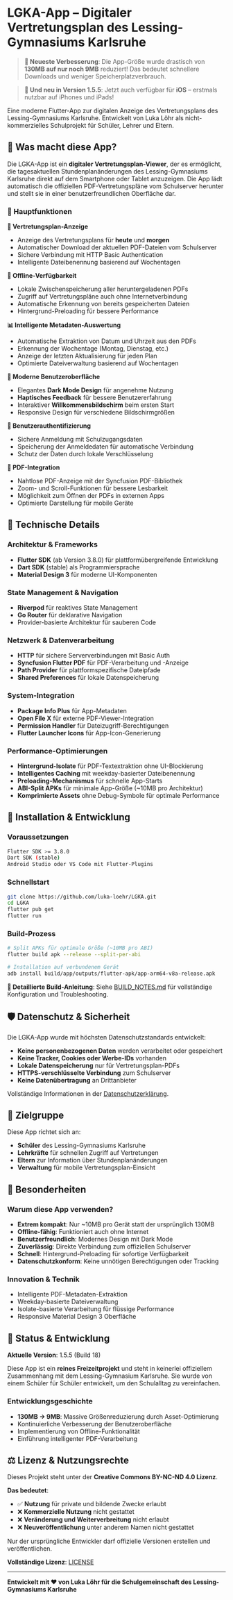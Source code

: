 # LGKA-App – Digitaler Vertretungsplan des Lessing-Gymnasiums Karlsruhe

> **🎉 Neueste Verbesserung**: Die App-Größe wurde drastisch von **130MB auf nur noch 9MB** reduziert! Das bedeutet schnellere Downloads und weniger Speicherplatzverbrauch.  

> **📱 Und neu in Version 1.5.5**: Jetzt auch verfügbar für **iOS** – erstmals nutzbar auf iPhones und iPads!

Eine moderne Flutter-App zur digitalen Anzeige des Vertretungsplans des Lessing-Gymnasiums Karlsruhe. Entwickelt von Luka Löhr als nicht-kommerzielles Schulprojekt für Schüler, Lehrer und Eltern.

## 🤔 Was macht diese App?

Die LGKA-App ist ein **digitaler Vertretungsplan-Viewer**, der es ermöglicht, die tagesaktuellen Stundenplanänderungen des Lessing-Gymnasiums Karlsruhe direkt auf dem Smartphone oder Tablet anzuzeigen. Die App lädt automatisch die offiziellen PDF-Vertretungspläne vom Schulserver herunter und stellt sie in einer benutzerfreundlichen Oberfläche dar.

### 🔑 Hauptfunktionen

**📅 Vertretungsplan-Anzeige**
- Anzeige des Vertretungsplans für **heute** und **morgen**
- Automatischer Download der aktuellen PDF-Dateien vom Schulserver
- Sichere Verbindung mit HTTP Basic Authentication
- Intelligente Dateibenennung basierend auf Wochentagen

**💾 Offline-Verfügbarkeit**
- Lokale Zwischenspeicherung aller heruntergeladenen PDFs
- Zugriff auf Vertretungspläne auch ohne Internetverbindung
- Automatische Erkennung von bereits gespeicherten Dateien
- Hintergrund-Preloading für bessere Performance

**📊 Intelligente Metadaten-Auswertung**
- Automatische Extraktion von Datum und Uhrzeit aus den PDFs
- Erkennung der Wochentage (Montag, Dienstag, etc.)
- Anzeige der letzten Aktualisierung für jeden Plan
- Optimierte Dateiverwaltung basierend auf Wochentagen

**🎨 Moderne Benutzeroberfläche**
- Elegantes **Dark Mode Design** für angenehme Nutzung
- **Haptisches Feedback** für bessere Benutzererfahrung
- Interaktiver **Willkommensbildschirm** beim ersten Start
- Responsive Design für verschiedene Bildschirmgrößen

**🔐 Benutzerauthentifizierung**
- Sichere Anmeldung mit Schulzugangsdaten
- Speicherung der Anmeldedaten für automatische Verbindung
- Schutz der Daten durch lokale Verschlüsselung

**📱 PDF-Integration**
- Nahtlose PDF-Anzeige mit der Syncfusion PDF-Bibliothek
- Zoom- und Scroll-Funktionen für bessere Lesbarkeit
- Möglichkeit zum Öffnen der PDFs in externen Apps
- Optimierte Darstellung für mobile Geräte

## 🤖 Technische Details

### Architektur & Frameworks
- **Flutter SDK** (ab Version 3.8.0) für plattformübergreifende Entwicklung
- **Dart SDK** (stable) als Programmiersprache
- **Material Design 3** für moderne UI-Komponenten

### State Management & Navigation
- **Riverpod** für reaktives State Management
- **Go Router** für deklarative Navigation
- Provider-basierte Architektur für sauberen Code

### Netzwerk & Datenverarbeitung
- **HTTP** für sichere Serververbindungen mit Basic Auth
- **Syncfusion Flutter PDF** für PDF-Verarbeitung und -Anzeige
- **Path Provider** für plattformspezifische Dateipfade
- **Shared Preferences** für lokale Datenspeicherung

### System-Integration
- **Package Info Plus** für App-Metadaten
- **Open File X** für externe PDF-Viewer-Integration
- **Permission Handler** für Dateizugriff-Berechtigungen
- **Flutter Launcher Icons** für App-Icon-Generierung

### Performance-Optimierungen
- **Hintergrund-Isolate** für PDF-Textextraktion ohne UI-Blockierung
- **Intelligentes Caching** mit weekday-basierter Dateibenennung
- **Preloading-Mechanismus** für schnelle App-Starts
- **ABI-Split APKs** für minimale App-Größe (~10MB pro Architektur)
- **Komprimierte Assets** ohne Debug-Symbole für optimale Performance

## 🚀 Installation & Entwicklung

### Voraussetzungen
```bash
Flutter SDK >= 3.8.0
Dart SDK (stable)
Android Studio oder VS Code mit Flutter-Plugins
```

### Schnellstart
```bash
git clone https://github.com/luka-loehr/LGKA.git
cd LGKA
flutter pub get
flutter run
```

### Build-Prozess
```bash
# Split APKs für optimale Größe (~10MB pro ABI)
flutter build apk --release --split-per-abi

# Installation auf verbundenem Gerät
adb install build/app/outputs/flutter-apk/app-arm64-v8a-release.apk
```

**🔧 Detaillierte Build-Anleitung**: Siehe [BUILD_NOTES.md](BUILD_NOTES.md) für vollständige Konfiguration und Troubleshooting.

## 🛡️ Datenschutz & Sicherheit

Die LGKA-App wurde mit höchsten Datenschutzstandards entwickelt:

- **Keine personenbezogenen Daten** werden verarbeitet oder gespeichert
- **Keine Tracker, Cookies oder Werbe-IDs** vorhanden
- **Lokale Datenspeicherung** nur für Vertretungsplan-PDFs
- **HTTPS-verschlüsselte Verbindung** zum Schulserver
- **Keine Datenübertragung** an Drittanbieter

Vollständige Informationen in der [Datenschutzerklärung](https://luka-loehr.github.io/LGKA/privacy.html).

## 🎯 Zielgruppe

Diese App richtet sich an:
- **Schüler** des Lessing-Gymnasiums Karlsruhe
- **Lehrkräfte** für schnellen Zugriff auf Vertretungen
- **Eltern** zur Information über Stundenplanänderungen
- **Verwaltung** für mobile Vertretungsplan-Einsicht

## 🌟 Besonderheiten

### Warum diese App verwenden?
- **Extrem kompakt**: Nur ~10MB pro Gerät statt der ursprünglich 130MB
- **Offline-fähig**: Funktioniert auch ohne Internet
- **Benutzerfreundlich**: Modernes Design mit Dark Mode
- **Zuverlässig**: Direkte Verbindung zum offiziellen Schulserver
- **Schnell**: Hintergrund-Preloading für sofortige Verfügbarkeit
- **Datenschutzkonform**: Keine unnötigen Berechtigungen oder Tracking

### Innovation & Technik
- Intelligente PDF-Metadaten-Extraktion
- Weekday-basierte Dateiverwaltung
- Isolate-basierte Verarbeitung für flüssige Performance
- Responsive Material Design 3 Oberfläche

## 🔧 Status & Entwicklung

**Aktuelle Version**: 1.5.5 (Build 18)

Diese App ist ein **reines Freizeitprojekt** und steht in keinerlei offiziellem Zusammenhang mit dem Lessing-Gymnasium Karlsruhe. Sie wurde von einem Schüler für Schüler entwickelt, um den Schulalltag zu vereinfachen.

### Entwicklungsgeschichte
- **130MB → 9MB**: Massive Größenreduzierung durch Asset-Optimierung
- Kontinuierliche Verbesserung der Benutzeroberfläche
- Implementierung von Offline-Funktionalität
- Einführung intelligenter PDF-Verarbeitung

## ⚖️ Lizenz & Nutzungsrechte

Dieses Projekt steht unter der **Creative Commons BY-NC-ND 4.0 Lizenz**.

**Das bedeutet**:
- ✅ **Nutzung** für private und bildende Zwecke erlaubt
- ❌ **Kommerzielle Nutzung** nicht gestattet
- ❌ **Veränderung und Weiterverbreitung** nicht erlaubt
- ❌ **Neuveröffentlichung** unter anderem Namen nicht gestattet

Nur der ursprüngliche Entwickler darf offizielle Versionen erstellen und veröffentlichen.

**Vollständige Lizenz**: [LICENSE](LICENSE)

---

**Entwickelt mit ❤️ von Luka Löhr für die Schulgemeinschaft des Lessing-Gymnasiums Karlsruhe**
